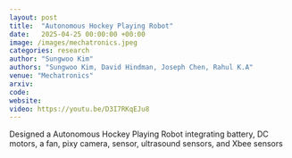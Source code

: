 ```yaml
---
layout: post
title:  "Autonomous Hockey Playing Robot"
date:   2025-04-25 00:00:00 +00:00
image: /images/mechatronics.jpeg
categories: research
author: "Sungwoo Kim"
authors: "Sungwoo Kim, David Hindman, Joseph Chen, Rahul K.A"
venue: "Mechatronics"
arxiv: 
code: 
website: 
video: https://youtu.be/D3I7RKqEJu8
---
```

Designed a Autonomous Hockey Playing Robot integrating battery, DC motors, a fan, pixy camera, sensor, ultrasound sensors, and Xbee sensors
